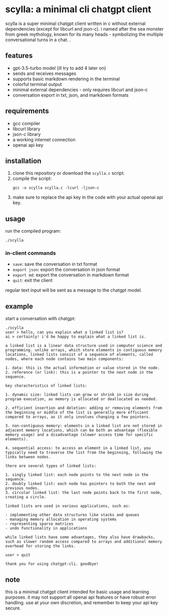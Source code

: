 # scylla: a minimal cli chatgpt client

scylla is a super minimal chatgpt client written in c without external dependencies (except for libcurl and json-c). i named after the sea monster from greek mythology, known for its many heads - symbolizing the multiple conversational turns in a chat. .

## features

- gpt-3.5-turbo model (ill try to add 4 later on)
- sends and receives messages
- supports basic markdown rendering in the terminal
- colorful terminal output
- minimal external dependencies - only requires libcurl and json-c
- conversation export in txt, json, and markdown formats

## requirements

- gcc compiler
- libcurl library
- json-c library
- a working internet connection
- openai api key

## installation

1. clone this repository or download the `scylla.c` script.
2. compile the script:
   ```
   gcc -o scylla scylla.c -lcurl -ljson-c
   ```
3. make sure to replace the api key in the code with your actual openai api key.

## usage

run the compiled program:

```
./scylla
```

### in-client commands

- `save`: save the conversation in txt format
- `export json`: export the conversation in json format
- `export md`: export the conversation in markdown format
- `quit`: exit the client

regular text input will be sent as a message to the chatgpt model.

## example

start a conversation with chatgpt:

```
./scylla
user > hello, can you explain what a linked list is?
ai > certainly! i'd be happy to explain what a linked list is.

a linked list is a linear data structure used in computer science and programming. unlike arrays, which store elements in contiguous memory locations, linked lists consist of a sequence of elements, called nodes, where each node contains two main components:

1. data: this is the actual information or value stored in the node.
2. reference (or link): this is a pointer to the next node in the sequence.

key characteristics of linked lists:

1. dynamic size: linked lists can grow or shrink in size during program execution, as memory is allocated or deallocated as needed.

2. efficient insertion and deletion: adding or removing elements from the beginning or middle of the list is generally more efficient compared to arrays, as it only involves changing a few pointers.

3. non-contiguous memory: elements in a linked list are not stored in adjacent memory locations, which can be both an advantage (flexible memory usage) and a disadvantage (slower access time for specific elements).

4. sequential access: to access an element in a linked list, you typically need to traverse the list from the beginning, following the links between nodes.

there are several types of linked lists:

1. singly linked list: each node points to the next node in the sequence.
2. doubly linked list: each node has pointers to both the next and previous nodes.
3. circular linked list: the last node points back to the first node, creating a circle.

linked lists are used in various applications, such as:

- implementing other data structures like stacks and queues
- managing memory allocation in operating systems
- representing sparse matrices
- undo functionality in applications

while linked lists have some advantages, they also have drawbacks, such as slower random access compared to arrays and additional memory overhead for storing the links.

user > quit

thank you for using chatgpt-cli. goodbye!
```

## note

this is a minimal chatgpt client intended for basic usage and learning purposes. it may not support all openai api features or have robust error handling. use at your own discretion, and remember to keep your api key secure.
